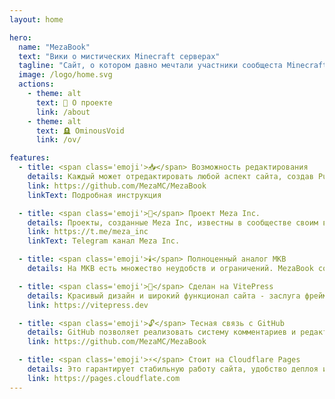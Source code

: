 ```yaml
---
layout: home

hero:
  name: "MezaBook"
  text: "Вики о мистических Minecraft серверах"
  tagline: "Сайт, о котором давно мечтали участники сообщеста Minecraft мистики"
  image: /logo/home.svg
  actions:
    - theme: alt
      text: 📖 О проекте
      link: /about
    - theme: alt
      text: 🪦 OminousVoid
      link: /ov/

features:
  - title: <span class='emoji'>📥</span> Возможность редактирования
    details: Каждый может отредактировать любой аспект сайта, создав Pull Request.
    link: https://github.com/MezaMC/MezaBook
    linkText: Подробная инструкция

  - title: <span class='emoji'>🧪</span> Проект Meza Inc.
    details: Проекты, созданные Meza Inc, известны в сообществе своим высоким качеством.
    link: https://t.me/meza_inc
    linkText: Telegram канал Meza Inc.

  - title: <span class='emoji'>🕯️</span> Полноценный аналог МКВ
    details: На МКВ есть множество неудобств и ограничений. MezaBook создан для расширения возможностей сообщества.

  - title: <span class='emoji'>📄</span> Сделан на VitePress
    details: Красивый дизайн и широкий функционал сайта - заслуга фреймворка VitePress.
    link: https://vitepress.dev

  - title: <span class='emoji'>🔓</span> Тесная связь с GitHub
    details: GitHub позволяет реализовать систему комментариев и редактирования статей.
    link: https://github.com/MezaMC/MezaBook

  - title: <span class='emoji'>⚡</span> Стоит на Cloudflare Pages
    details: Это гарантирует стабильную работу сайта, удобство деплоя и защиту от DDoS атак.
    link: https://pages.cloudflate.com
---
```


<style>

.emoji {
    font-size: 20px;
    padding: 4px;
    border-radius: 5px;
    margin-right: 5px;
    background: var(--vp-c-default-soft);

}

</style>